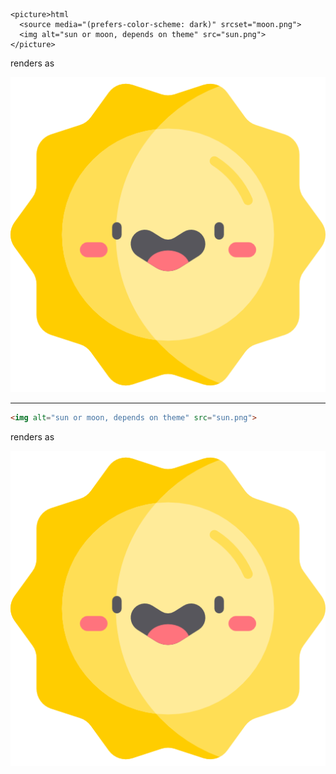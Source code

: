 ```
<picture>html
  <source media="(prefers-color-scheme: dark)" srcset="moon.png">
  <img alt="sun or moon, depends on theme" src="sun.png">
</picture>
```

renders as

<picture>
  <source media="(prefers-color-scheme: dark)" srcset="moon.png">
  <img alt="sun or moon, depends on theme" src="sun.png">
</picture>

----

```html
<img alt="sun or moon, depends on theme" src="sun.png">
```

renders as

<img alt="sun or moon, depends on theme" src="sun.png">
